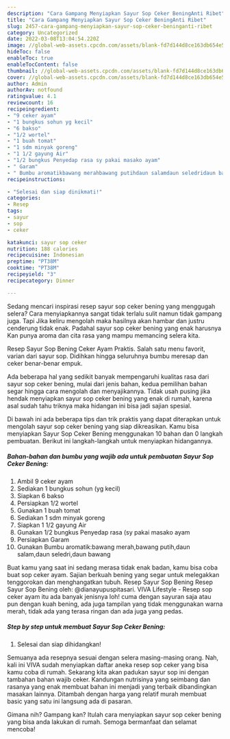 ```yaml
---
description: "Cara Gampang Menyiapkan Sayur Sop Ceker BeningAnti Ribet"
title: "Cara Gampang Menyiapkan Sayur Sop Ceker BeningAnti Ribet"
slug: 2457-cara-gampang-menyiapkan-sayur-sop-ceker-beninganti-ribet
category: Uncategorized
date: 2022-03-08T13:04:54.220Z
image: //global-web-assets.cpcdn.com/assets/blank-fd7d144d8ce163db654e5a02c40b08a2775adb7897d16e4062681dc7e1b2800f.png
hideToc: false
enableToc: true
enableTocContent: false
thumbnail: //global-web-assets.cpcdn.com/assets/blank-fd7d144d8ce163db654e5a02c40b08a2775adb7897d16e4062681dc7e1b2800f.png
cover: //global-web-assets.cpcdn.com/assets/blank-fd7d144d8ce163db654e5a02c40b08a2775adb7897d16e4062681dc7e1b2800f.png
author: Admin
authorAv: notfound
ratingvalue: 4.1
reviewcount: 16
recipeingredient:
- "9 ceker ayam"
- "1 bungkus sohun yg kecil"
- "6 bakso"
- "1/2 wortel"
- "1 buah tomat"
- "1 sdm minyak goreng"
- "1 1/2 gayung Air"
- "1/2 bungkus Penyedap rasa sy pakai masako ayam"
- " Garam"
- " Bumbu aromatikbawang merahbawang putihdaun salamdaun seledridaun bawang"
recipeinstructions:

- "Selesai dan siap dinikmati!"
categories:
- Resep
tags:
- sayur
- sop
- ceker

katakunci: sayur sop ceker 
nutrition: 188 calories
recipecuisine: Indonesian
preptime: "PT38M"
cooktime: "PT38M"
recipeyield: "3"
recipecategory: Dinner

---
```



Sedang mencari inspirasi resep sayur sop ceker bening yang menggugah selera? Cara menyiapkannya sangat tidak terlalu sulit namun tidak gampang juga. Tapi Jika keliru mengolah maka hasilnya akan hambar dan justru cenderung tidak enak. Padahal sayur sop ceker bening yang enak harusnya Kan punya aroma dan cita rasa yang mampu memancing selera kita.


Resep Sayur Sop Bening Ceker Ayam Praktis. Salah satu menu favorit, varian dari sayur sop. Didihkan hingga seluruhnya bumbu meresap dan ceker benar-benar empuk.

Ada beberapa hal yang sedikit banyak mempengaruhi kualitas rasa dari sayur sop ceker bening, mulai dari jenis bahan, kedua pemilihan bahan segar hingga cara mengolah dan menyajikannya. Tidak usah pusing jika hendak menyiapkan sayur sop ceker bening yang enak di rumah, karena asal sudah tahu triknya maka hidangan ini bisa jadi sajian spesial.


Di bawah ini ada beberapa tips dan trik praktis yang dapat diterapkan untuk mengolah sayur sop ceker bening yang siap dikreasikan. Kamu bisa menyiapkan Sayur Sop Ceker Bening menggunakan 10 bahan dan 0 langkah pembuatan. Berikut ini langkah-langkah untuk menyiapkan hidangannya.

<!--inarticleads1-->

##### Bahan-bahan dan bumbu yang wajib ada untuk pembuatan Sayur Sop Ceker Bening:

1. Ambil 9 ceker ayam
1. Sediakan 1 bungkus sohun (yg kecil)
1. Siapkan 6 bakso
1. Persiapkan 1/2 wortel
1. Gunakan 1 buah tomat
1. Sediakan 1 sdm minyak goreng
1. Siapkan 1 1/2 gayung Air
1. Gunakan 1/2 bungkus Penyedap rasa (sy pakai masako ayam
1. Persiapkan  Garam
1. Gunakan  Bumbu aromatik:bawang merah,bawang putih,daun salam,daun seledri,daun bawang


Buat kamu yang saat ini sedang merasa tidak enak badan, kamu bisa coba buat sop ceker ayam. Sajian berkuah bening yang segar untuk melegakkan tenggorokan dan menghangatkan tubuh. Resep Sayur Sop Bening Resep Sayur Sop Bening oleh: @dianayupuspitasari. VIVA Lifestyle - Resep sop ceker ayam itu ada banyak jenisnya loh! cuma dengan sayuran saja atau pun dengan kuah bening, ada juga tampilan yang tidak menggunakan warna merah, tidak ada yang terasa ringan dan ada juga yang pedas. 

<!--inarticleads2-->

##### Step by step untuk membuat Sayur Sop Ceker Bening:


1. Selesai dan siap dihidangkan!

Semuanya ada resepnya sesuai dengan selera masing-masing orang. Nah, kali ini VIVA sudah menyiapkan daftar aneka resep sop ceker yang bisa kamu coba di rumah. Sekarang kita akan padukan sayur sop ini dengan tambahan bahan wajib ceker. Kandungan nutrisinya yang seimbang dan rasanya yang enak membuat bahan ini menjadi yang terbaik dibandingkan masakan lainnya. Ditambah dengan harga yang relatif murah membuat basic yang satu ini langsung ada di pasaran. 

Gimana nih? Gampang kan? Itulah cara menyiapkan sayur sop ceker bening yang bisa anda lakukan di rumah. Semoga bermanfaat dan selamat mencoba!
